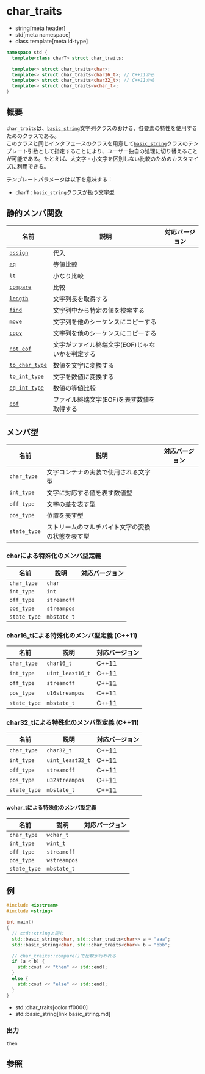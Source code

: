 # char_traits
* string[meta header]
* std[meta namespace]
* class template[meta id-type]

```cpp
namespace std {
  template<class charT> struct char_traits;

  template<> struct char_traits<char>;
  template<> struct char_traits<char16_t>; // C++11から
  template<> struct char_traits<char32_t>; // C++11から
  template<> struct char_traits<wchar_t>;
}
```

## 概要
`char_traits`は、[`basic_string`](basic_string.md)文字列クラスのおける、各要素の特性を使用するためのクラスである。  
このクラスと同じインタフェースのクラスを用意して[`basic_string`](basic_string.md)クラスのテンプレート引数として指定することにより、ユーザー独自の処理に切り替えることが可能である。たとえば、大文字・小文字を区別しない比較のためのカスタマイズに利用できる。

テンプレートパラメータは以下を意味する：

- `charT` : `basic_string`クラスが扱う文字型


## 静的メンバ関数

| 名前           | 説明 | 対応バージョン |
|----------------|---------------------------------------------------|-----|
| [`assign`](char_traits/assign.md)             | 代入 | |
| [`eq`](char_traits/eq.md)                     | 等値比較 | |
| [`lt`](char_traits/lt.md)                     | 小なり比較 | |
| [`compare`](char_traits/compare.md)           | 比較 | |
| [`length`](char_traits/length.md)             | 文字列長を取得する | |
| [`find`](char_traits/find.md)                 | 文字列中から特定の値を検索する | |
| [`move`](char_traits/move.md)                 | 文字列を他のシーケンスにコピーする | |
| [`copy`](char_traits/copy.md)                 | 文字列を他のシーケンスにコピーする | |
| [`not_eof`](char_traits/not_eof.md)           | 文字がファイル終端文字(EOF)じゃないかを判定する | |
| [`to_char_type`](char_traits/to_char_type.md) | 数値を文字に変換する | |
| [`to_int_type`](char_traits/to_int_type.md)   | 文字を数値に変換する | |
| [`eq_int_type`](char_traits/eq_int_type.md)   | 数値の等値比較 | |
| [`eof`](char_traits/eof.md)                   | ファイル終端文字(EOF)を表す数値を取得する | |

## メンバ型

| 名前         | 説明                                 | 対応バージョン |
|--------------|--------------------------------------|----------------|
| `char_type`  | 文字コンテナの実装で使用される文字型 | |
| `int_type`   | 文字に対応する値を表す数値型 | |
| `off_type`   | 文字の差を表す型 | |
| `pos_type`   | 位置を表す型 | |
| `state_type` | ストリームのマルチバイト文字の変換の状態を表す型 | |


### charによる特殊化のメンバ型定義

| 名前         | 説明        | 対応バージョン |
|--------------|-------------|----------------|
| `char_type`  | `char`      | |
| `int_type`   | `int`       | |
| `off_type`   | `streamoff` | |
| `pos_type`   | `streampos` | |
| `state_type` | `mbstate_t` | |


### char16_tによる特殊化のメンバ型定義 (C++11)

| 名前         | 説明             | 対応バージョン |
|--------------|------------------|----------------|
| `char_type`  | `char16_t`       | C++11          |
| `int_type`   | `uint_least16_t` | C++11          |
| `off_type`   | `streamoff`      | C++11          |
| `pos_type`   | `u16streampos`   | C++11          |
| `state_type` | `mbstate_t`      | C++11          |


### char32_tによる特殊化のメンバ型定義 (C++11)

| 名前         | 説明             | 対応バージョン |
|--------------|------------------|----------------|
| `char_type`  | `char32_t`       | C++11          |
| `int_type`   | `uint_least32_t` | C++11          |
| `off_type`   | `streamoff`      | C++11          |
| `pos_type`   | `u32streampos`   | C++11          |
| `state_type` | `mbstate_t`      | C++11          |


#### wchar_tによる特殊化のメンバ型定義

| 名前         | 説明             | 対応バージョン |
|--------------|------------------|----------------|
| `char_type`  | `wchar_t`        | |
| `int_type`   | `wint_t`         | |
| `off_type`   | `streamoff`      | |
| `pos_type`   | `wstreampos`     | |
| `state_type` | `mbstate_t`      | |


## 例
```cpp
#include <iostream>
#include <string>

int main()
{
  // std::stringと同じ
  std::basic_string<char, std::char_traits<char>> a = "aaa";
  std::basic_string<char, std::char_traits<char>> b = "bbb";

  // char_traits::compare()で比較が行われる
  if (a < b) {
    std::cout << "then" << std::endl;
  }
  else {
    std::cout << "else" << std::endl;
  }
}
```
* std::char_traits[color ff0000]
* std::basic_string[link basic_string.md]

### 出力
```
then
```

## 参照

